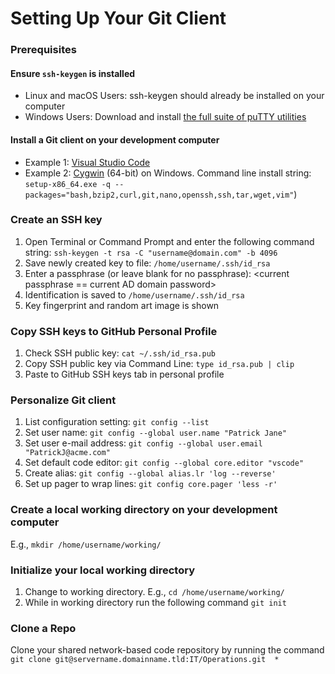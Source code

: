# Setting Up Your Git Client

### Prerequisites

#### Ensure `ssh-keygen` is installed  
  * Linux and macOS Users: ssh-keygen should already be installed on your computer  
  * Windows Users: Download and install [the full suite of puTTY utilities](https://www.chiark.greenend.org.uk/~sgtatham/putty/latest.html)  

#### Install a Git client on your development computer
  * Example 1: [Visual Studio Code](https://code.visualstudio.com/download)
  * Example 2: [Cygwin](https://cygwin.com/install.html) (64-bit) on Windows. Command line install string: `setup-x86_64.exe -q --packages="bash,bzip2,curl,git,nano,openssh,ssh,tar,wget,vim"`) 

### Create an SSH key
1. Open Terminal or Command Prompt and enter the following command string: `ssh-keygen -t rsa -C "username@domain.com" -b 4096`  
2. Save newly created key to file: `/home/username/.ssh/id_rsa`  
3. Enter a passphrase (or leave blank for no passphrase): <current passphrase == current AD domain password>  
4. Identification is saved to `/home/username/.ssh/id_rsa`  
5. Key fingerprint and random art image is shown  

### Copy SSH keys to GitHub Personal Profile
1. Check SSH public key: `cat ~/.ssh/id_rsa.pub`  
2. Copy SSH public key via Command Line: `type id_rsa.pub | clip`  
3. Paste to GitHub SSH keys tab in personal profile

### Personalize Git client
1. List configuration setting: `git config --list`  
2. Set user name: `git config --global user.name "Patrick Jane"`  
3. Set user e-mail address: `git config --global user.email "PatrickJ@acme.com"`  
4. Set default code editor: `git config --global core.editor "vscode"`  
5. Create alias: `git config --global alias.lr 'log --reverse'`  
6. Set up pager to wrap lines: `git config core.pager 'less -r'`  

### Create a local working directory on your development computer
E.g., `mkdir /home/username/working/`  

### Initialize your local working directory
1. Change to working directory. E.g., `cd /home/username/working/`    
2. While in working directory run the following command `git init`  

### Clone a Repo
Clone your shared network-based code repository by running the command `git clone git@servername.domainname.tld:IT/Operations.git  *`  
